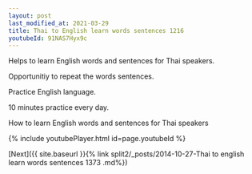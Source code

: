 ```yaml
---
layout: post
last_modified_at: 2021-03-29
title: Thai to English learn words sentences 1216 
youtubeId: 91NAS7Hyx9c
---
```

 
 
Helps to learn English words and sentences for Thai speakers.

Opportunitiy to repeat the words sentences. 

Practice English language. 
 
10 minutes practice every day. 
 
How to learn English words and sentences for Thai speakers 
 
{% include youtubePlayer.html id=page.youtubeId %}
 
 
[Next]({{ site.baseurl }}{% link  split2/_posts/2014-10-27-Thai to english learn words sentences 1373 .md%})
 
